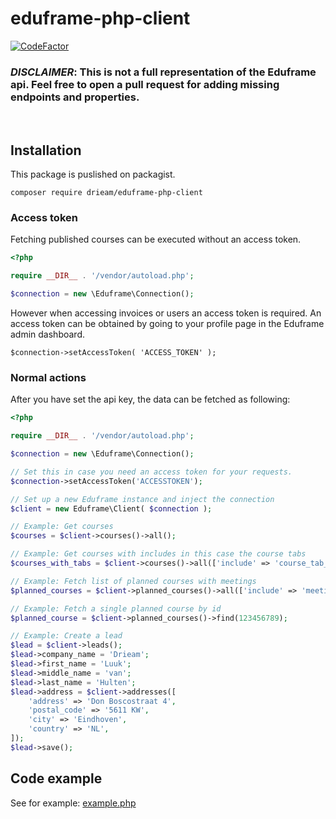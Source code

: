# eduframe-php-client

[![CodeFactor](https://www.codefactor.io/repository/github/drieam/eduframe-php-client/badge)](https://www.codefactor.io/repository/github/drieam/eduframe-php-client)

### ***DISCLAIMER***: This is not a full representation of the Eduframe api. Feel free to open a pull request for adding missing endpoints and properties.

<br >

## Installation
This package is puslished on packagist.

```
composer require drieam/eduframe-php-client
```

### Access token
Fetching published courses can be executed without an access token.

```php
<?php

require __DIR__ . '/vendor/autoload.php';

$connection = new \Eduframe\Connection();
```
However when accessing invoices or users an access token is required.
An access token can be obtained by going to your profile page in the Eduframe admin dashboard.

```
$connection->setAccessToken( 'ACCESS_TOKEN' );
```

### Normal actions
After you have set the api key, the data can be fetched as following:

```php
<?php

require __DIR__ . '/vendor/autoload.php';

$connection = new \Eduframe\Connection();

// Set this in case you need an access token for your requests.
$connection->setAccessToken('ACCESSTOKEN');

// Set up a new Eduframe instance and inject the connection
$client = new Eduframe\Client( $connection );

// Example: Get courses
$courses = $client->courses()->all();

// Example: Get courses with includes in this case the course tabs
$courses_with_tabs = $client->courses()->all(['include' => 'course_tab_contents.course_tab']);

// Example: Fetch list of planned courses with meetings
$planned_courses = $client->planned_courses()->all(['include' => 'meetings']);

// Example: Fetch a single planned course by id
$planned_course = $client->planned_courses()->find(123456789);

// Example: Create a lead
$lead = $client->leads();
$lead->company_name = 'Drieam';
$lead->first_name = 'Luuk';
$lead->middle_name = 'van';
$lead->last_name = 'Hulten';
$lead->address = $client->addresses([
    'address' => 'Don Boscostraat 4',  
    'postal_code' => '5611 KW',  
    'city' => 'Eindhoven',  
    'country' => 'NL',  
]);
$lead->save();
```

## Code example
See for example: [example.php](example.php)
